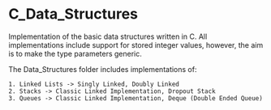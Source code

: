 # C_Data_Structures

Implementation of the basic data structures written in C. All implementations include support for stored integer values, however, the aim is to make the type parameters generic.

The Data_Structures folder includes implementations of:

    1. Linked Lists -> Singly Linked, Doubly Linked
    2. Stacks -> Classic Linked Implementation, Dropout Stack
    3. Queues -> Classic Linked Implementation, Deque (Double Ended Queue)

